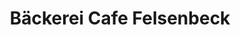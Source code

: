 ---
title: "Bäckerei Cafe Felsenbeck"
url: /spaichingen/baeckerei-cafe-felsenbeck/
shop: Bäckerei
---